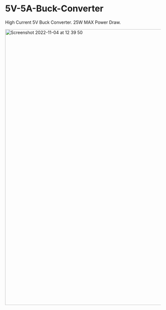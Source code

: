 # 5V-5A-Buck-Converter
High Current 5V Buck Converter. 25W MAX Power Draw.


<img width="894" alt="Screenshot 2022-11-04 at 12 39 50" src="https://user-images.githubusercontent.com/45018530/199964117-e91e6eca-f9e0-4251-bef6-f3c609b9aaf7.png">
